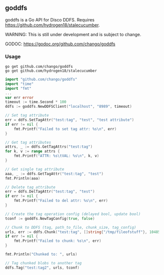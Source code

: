 ## goddfs
goddfs is a Go API for Disco DDFS. Requires https://github.com/hydrogen18/stalecucumber.

WARNING: This is still under development and is subject to change.

GODOC: https://godoc.org/github.com/chango/goddfs

### Usage
```
go get github.com/chango/goddfs
go get github.com/hydrogen18/stalecucumber
```

```go
import "github.com/chango/goddfs"
import "time"
import "fmt"
...
var err error
timeout := time.Second * 100
ddfs := goddfs.NewDDFSClient("localhost", "8989", timeout)

// Set tag attribute
err = ddfs.SetTagAttr("test:tag", "test", "test attribute")
if err != nil {
    fmt.Printf("Failed to set tag attr: %s\n", err)
}

// Get tag attributes
attrs, _ := ddfs.GetTagAttrs("test:tag")
for k, v := range attrs {
    fmt.Printf("ATTR: %s\tVAL: %s\n", k, v)
}

// Get single tag attribute
aaa, _ := ddfs.GetTagAttr("test:tag", "test")
fmt.Println(aaa)

// Delete tag attribute
err = ddfs.DelTagAttr("test:tag", "test") 
if err != nil {
    fmt.Printf("Failed to del attr: %s\n", err)
}

// Create the tag operation config (delayed bool, update bool)
tconf := goddfs.NewTagConfig(true, false)

// Chunk to DDFS (tag, path_to_file, chunk_size, tag_config)
urls, err := ddfs.Chunk("test:tag", []string{"/tmp/fileofstuff"}, 1048576, tconf)
if err != nil {
    fmt.Printf("Failed to chunk: %s\n", err)
}

fmt.Println("Chunked to: ", urls)

// Tag chunked blobs to another tag
ddfs.Tag("test:tag2", urls, tconf)
```
